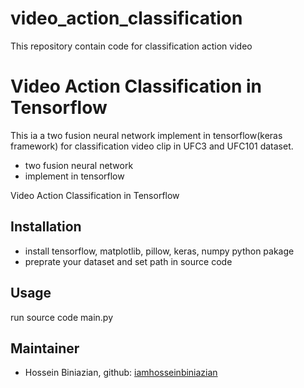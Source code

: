 # video_action_classification
This repository contain code for classification action video
# Video Action Classification in Tensorflow


This ia a two fusion neural network implement in tensorflow(keras framework) for classification video clip in UFC3 and UFC101 dataset. 
- two fusion neural network
- implement in tensorflow


Video Action Classification in Tensorflow
## Installation
- install tensorflow, matplotlib, pillow, keras, numpy python pakage
-  preprate your dataset and set path in source code


## Usage
run source code main.py




## Maintainer
* Hossein Biniazian, github: [iamhosseinbiniazian](https://github.com/iamhosseinbiniazian)
